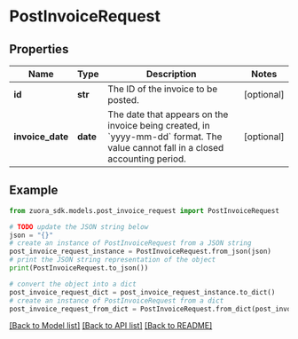 # PostInvoiceRequest


## Properties

Name | Type | Description | Notes
------------ | ------------- | ------------- | -------------
**id** | **str** | The ID of the invoice to be posted.  | [optional] 
**invoice_date** | **date** | The date that appears on the invoice being created, in &#x60;yyyy-mm-dd&#x60; format. The value cannot fall in a closed accounting period.  | [optional] 

## Example

```python
from zuora_sdk.models.post_invoice_request import PostInvoiceRequest

# TODO update the JSON string below
json = "{}"
# create an instance of PostInvoiceRequest from a JSON string
post_invoice_request_instance = PostInvoiceRequest.from_json(json)
# print the JSON string representation of the object
print(PostInvoiceRequest.to_json())

# convert the object into a dict
post_invoice_request_dict = post_invoice_request_instance.to_dict()
# create an instance of PostInvoiceRequest from a dict
post_invoice_request_from_dict = PostInvoiceRequest.from_dict(post_invoice_request_dict)
```
[[Back to Model list]](../README.md#documentation-for-models) [[Back to API list]](../README.md#documentation-for-api-endpoints) [[Back to README]](../README.md)


